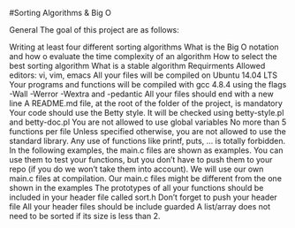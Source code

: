 #Sorting Algorithms & Big O

General
The goal of this project are as follows:

Writing at least four different sorting algorithms
What is the Big O notation and how o evaluate the
time complexity of an algorithm
How to select the best sorting algorithm
What is a stable algorithm
Requirments
Allowed editors: vi, vim, emacs
All your files will be compiled on Ubuntu 14.04 LTS
Your programs and functions will be compiled with gcc 4.8.4
using the flags -Wall -Werror -Wextra and -pedantic
All your files should end with a new line
A README.md file, at the root of the folder of the project, is mandatory
Your code should use the Betty style. It will be checked using betty-style.pl and betty-doc.pl
You are not allowed to use global variables
No more than 5 functions per file
Unless specified otherwise, you are not allowed to use the standard
library. Any use of functions like printf, puts, … is totally forbidden.
In the following examples, the main.c files are shown as examples. You
can use them to test your functions, but you don’t have to push them to
your repo (if you do we won’t take them into account). We will use our own
main.c files at compilation. Our main.c files might be different from the
one shown in the examples
The prototypes of all your functions should be included in your header
file called sort.h
Don’t forget to push your header file
All your header files should be include guarded
A list/array does not need to be sorted if its size is less than 2.
